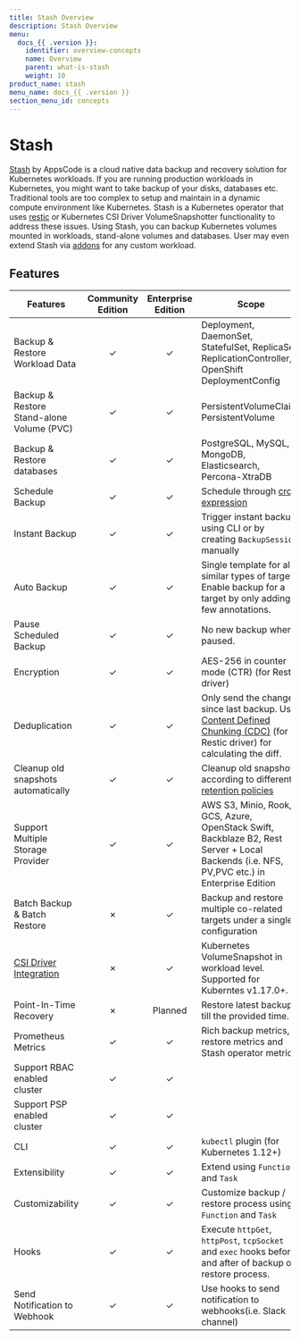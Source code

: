```yaml
---
title: Stash Overview
description: Stash Overview
menu:
  docs_{{ .version }}:
    identifier: overview-concepts
    name: Overview
    parent: what-is-stash
    weight: 10
product_name: stash
menu_name: docs_{{ .version }}
section_menu_id: concepts
---
```


# Stash

[Stash](https://stash.run) by AppsCode is a cloud native data backup and recovery solution for Kubernetes workloads. If you are running production workloads in Kubernetes, you might want to take backup of your disks, databases etc. Traditional tools are too complex to setup and maintain in a dynamic compute environment like Kubernetes. Stash is a Kubernetes operator that uses [restic](https://github.com/restic/restic) or Kubernetes CSI Driver VolumeSnapshotter functionality to address these issues. Using Stash, you can backup Kubernetes volumes mounted in workloads, stand-alone volumes and databases. User may even extend Stash via [addons](https://stash.run/docs/latest/guides/latest/addons/overview/) for any custom workload.

## Features

| Features                                                                                | Community Edition | Enterprise Edition | Scope                                                                                                                                                                                   |
| --------------------------------------------------------------------------------------- | :---------------: | :----------------: | --------------------------------------------------------------------------------------------------------------------------------------------------------------------------------------- |
| Backup & Restore Workload Data                                                          |     &#10003;      |      &#10003;      | Deployment, DaemonSet, StatefulSet, ReplicaSet, ReplicationController, OpenShift DeploymentConfig                                                                                       |
| Backup & Restore Stand-alone Volume (PVC)                                               |     &#10003;      |      &#10003;      | PersistentVolumeClaim, PersistentVolume                                                                                                                                                 |
| Backup & Restore databases                                                              |     &#10003;      |      &#10003;      | PostgreSQL, MySQL, MongoDB, Elasticsearch, Percona-XtraDB                                                                                                                               |
| Schedule Backup                                                                         |     &#10003;      |      &#10003;      | Schedule through [cron expression](https://en.wikipedia.org/wiki/Cron)                                                                                                                  |
| Instant Backup                                                                          |     &#10003;      |      &#10003;      | Trigger instant backup using CLI or by creating `BackupSession` manually                                                                                                                |
| Auto Backup                                                                             |     &#10003;      |      &#10003;      | Single template for all similar types of targets. Enable backup for a target by only adding few annotations.                                                                            |
| Pause Scheduled Backup                                                                  |     &#10003;      |      &#10003;      | No new backup when paused.                                                                                                                                                              |
| Encryption                                                                              |     &#10003;      |      &#10003;      | AES-256 in counter mode (CTR) (for Restic driver)                                                                                                                                       |
| Deduplication                                                                           |     &#10003;      |      &#10003;      | Only send the changes since last backup. Uses [Content Defined Chunking (CDC)](https://restic.net/blog/2015-09-12/restic-foundation1-cdc) (for Restic driver) for calculating the diff. |
| Cleanup old snapshots automatically                                                     |     &#10003;      |      &#10003;      | Cleanup old snapshots according to different [retention policies](https://restic.readthedocs.io/en/stable/060_forget.html#removing-snapshots-according-to-a-policy)                     |
| Support Multiple Storage Provider                                                       |     &#10003;      |      &#10003;      | AWS S3, Minio, Rook, GCS, Azure, OpenStack Swift,  Backblaze B2, Rest Server + Local Backends (i.e. NFS, PV,PVC etc.)  in Enterprise Edition                                            |
| Batch Backup  & Batch Restore                                                           |     &#10007;      |      &#10003;      | Backup and restore multiple co-related targets under a single configuration                                                                                                             |
| [CSI Driver Integration](https://kubernetes.io/docs/concepts/storage/volume-snapshots/) |     &#10007;      |      &#10003;      | Kubernetes VolumeSnapshot in workload level. Supported for Kuberntes v1.17.0+.                                                                                                          |
| Point-In-Time Recovery                                                                  |     &#10007;      |      Planned       | Restore latest backup till the provided time.                                                                                                                                           |
| Prometheus Metrics                                                                      |     &#10003;      |      &#10003;      | Rich backup metrics, restore metrics and Stash operator metrics.                                                                                                                        |
| Support RBAC enabled cluster                                                            |     &#10003;      |      &#10003;      |                                                                                                                                                                                         |
| Support PSP enabled cluster                                                             |     &#10003;      |      &#10003;      |                                                                                                                                                                                         |
| CLI                                                                                     |     &#10003;      |      &#10003;      | `kubectl` plugin (for Kubernetes 1.12+)                                                                                                                                                 |
| Extensibility                                                                           |     &#10003;      |      &#10003;      | Extend using `Function` and `Task`                                                                                                                                                      |
| Customizability                                                                         |     &#10003;      |      &#10003;      | Customize backup / restore process using `Function` and `Task`                                                                                                                          |
| Hooks                                                                                   |     &#10003;      |      &#10003;      | Execute `httpGet`, `httpPost`, `tcpSocket` and `exec` hooks before and after  of backup or restore process.                                                                             |
| Send Notification to Webhook                                                            |     &#10003;      |      &#10003;      | Use hooks to send notification to webhooks(i.e. Slack channel)                                                                                                                          |
